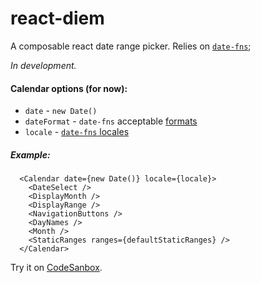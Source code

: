 # react-diem

A composable react date range picker.
Relies on [`date-fns`](https://date-fns.org);

_In development._

#### Calendar options (for now):

- `date` - `new Date()`
- `dateFormat` - `date-fns` acceptable [formats](https://date-fns.org/v2.0.0-alpha.25/docs/format)
- `locale` - [`date-fns` locales](https://date-fns.org/v2.0.0-alpha.25/docs/I18n)

##### Example:

```
  <Calendar date={new Date()} locale={locale}>
    <DateSelect />
    <DisplayMonth />
    <DisplayRange />
    <NavigationButtons />
    <DayNames />
    <Month />
    <StaticRanges ranges={defaultStaticRanges} />
  </Calendar>
```

Try it on [CodeSanbox](https://codesandbox.io/s/github/zcuric/react-diem).
